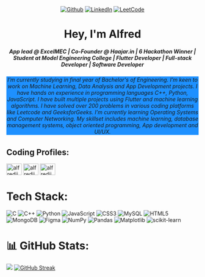 <div >

 

<p align="center">
 <a href="https://github.com/alffy007" target="_blank"><img alt="Github" src="https://img.shields.io/badge/GitHub-%2312100E.svg?&style=for-the-badge&logo=Github&logoColor=white" /></a> 
 <a href="https://www.linkedin.com/in/alfredjimmy/" target="_blank"><img alt="LinkedIn" src="https://img.shields.io/badge/linkedin-%230077B5.svg?&style=for-the-badge&logo=linkedin&logoColor=white" /></a> 
 <a href="https://leetcode.com/alfredjimmyaj007/" target="_blank"><img alt="LeetCode" src="https://img.shields.io/badge/LeetCode-000000?style=for-the-badge&logo=LeetCode&logoColor=" /></a>

</p>
 
</p>
<div> 


<h1 align="center">Hey, I'm Alfred</h1>
<h5 align="center">App lead @ ExcelMEC | Co-Founder @ Haajar.in | 6 Hackathon Winner | Student at Model Engineering College | Flutter Developer | Full-stack Developer | Software Developer</h5>
<h6 align= "center" style="background-color:DodgerBlue;"> I’m currently studying in final year of Bachelor's of Engineering. I’m keen to work on Machine Learning, Data Analysis and App Development projects. I have hands on experience in programming languages C++, Python, JavaScript. I have built multiple projects using Flutter and machine learning algorithms. I have solved over 200 problems in various coding platforms like Leetcode and GeeksforGeeks. I’m currently learning Operating Systems and Computer Networking. My skillset includes machine learning, database management systems, object oriented programming, App development and UI/UX.  

</h6>


## Coding Profiles:

<p align="left">
<a href="https://leetcode.com/u/alfredjimmyaj007/" target="blank"><img align="center" src="https://raw.githubusercontent.com/rahuldkjain/github-profile-readme-generator/master/src/images/icons/Social/leet-code.svg" alt="alfredjimmyaj007" height="30" width="40" /></a>
<a href="https://www.hackerrank.com/profile/alfredjimmyaj007" target="blank"><img align="center" src="https://raw.githubusercontent.com/rahuldkjain/github-profile-readme-generator/master/src/images/icons/Social/hackerrank.svg" alt="alfredjimmyaj007" height="30" width="40" /></a>
<a href="https://www.geeksforgeeks.org/user/alfredjimmyaj007/?ref=header_profile" target="blank"><img align="center" src="https://raw.githubusercontent.com/rahuldkjain/github-profile-readme-generator/master/src/images/icons/Social/geeks-for-geeks.svg" alt="alfredjimmyaj007" height="30" width="40" /></a>
</p>


# Tech Stack:
![C](https://img.shields.io/badge/c-%2300599C.svg?style=for-the-badge&logo=c&logoColor=white) ![C++](https://img.shields.io/badge/c++-%2300599C.svg?style=for-the-badge&logo=c%2B%2B&logoColor=white) ![Python](https://img.shields.io/badge/python-3670A0?style=for-the-badge&logo=python&logoColor=ffdd54) ![JavaScript](https://img.shields.io/badge/javascript-%23323330.svg?style=for-the-badge&logo=javascript&logoColor=%23F7DF1E) ![CSS3](https://img.shields.io/badge/css3-%231572B6.svg?style=for-the-badge&logo=css3&logoColor=white) ![MySQL](https://img.shields.io/badge/mysql-%2300f.svg?style=for-the-badge&logo=mysql&logoColor=white)  ![HTML5](https://img.shields.io/badge/html5-%23E34F26.svg?style=for-the-badge&logo=html5&logoColor=white)  ![MongoDB](https://img.shields.io/badge/MongoDB-%234ea94b.svg?style=for-the-badge&logo=mongodb&logoColor=white) ![Figma](https://img.shields.io/badge/figma-%23F24E1E.svg?style=for-the-badge&logo=figma&logoColor=white) ![NumPy](https://img.shields.io/badge/numpy-%23013243.svg?style=for-the-badge&logo=numpy&logoColor=white) ![Pandas](https://img.shields.io/badge/pandas-%23150458.svg?style=for-the-badge&logo=pandas&logoColor=white) ![Matplotlib](https://img.shields.io/badge/Matplotlib-%233F4F75.svg?style=for-the-badge&logo=Matplotlib&logoColor=white) ![scikit-learn](https://img.shields.io/badge/scikit--learn-%23F7931E.svg?style=for-the-badge&logo=scikit-learn&logoColor=white)
# 📊 GitHub Stats:

![](https://github-readme-stats.vercel.app/api/top-langs/?username=alffy007&theme=buefy&hide_border=false&include_all_commits=true&count_private=true&layout=compact)      <a href="https://git.io/streak-stats"><img src="https://github-readme-streak-stats.herokuapp.com?user=alffy007&theme=dark&card_width=300&card_height=150&hide_current_streak=true&hide_longest_streak=true" alt="GitHub Streak" /></a>
